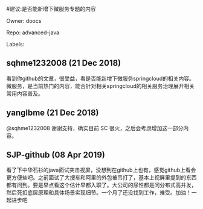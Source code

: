 #建议:是否能新增下微服务专题的内容

Owner: doocs

Repo: advanced-java

Labels: 

## sqhme1232008 (21 Dec 2018)

看到你github的文章，很受益，看是否能新增下微服务springcloud的相关内容。 
微服务，是当前热门的内容，能否针对相关springcloud的相关服务治理展开相关常用内容普及。

## yanglbme (21 Dec 2018)

@sqhme1232008  谢谢支持，确实目前 SC 很火，之后会考虑增加这一部分内容。

## SJP-github (08 Apr 2019)

看了下中华石衫的java面试突击视屏，没想到在github上也有，感觉github上看会更方便些吧。之前面试了大搜车和阿里的外包被吊打了，基本上视屏里提到的东西都有问到。要是早点看这个估计早都入职了。大公司的尿性都是问分布式高并发，然后死扣底层原理和具体场景实现细节。一个月了还没找到工作，难受。加油！一起进步吧

